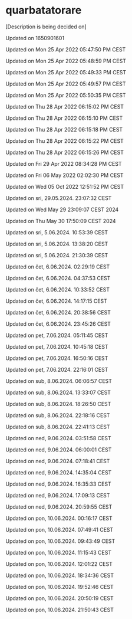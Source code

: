 # quarbatatorare
[Description is being decided on]

Updated on 1650901601

Updated on Mon 25 Apr 2022 05:47:50 PM CEST

Updated on Mon 25 Apr 2022 05:48:59 PM CEST


Updated on Mon 25 Apr 2022 05:49:33 PM CEST


Updated on Mon 25 Apr 2022 05:49:57 PM CEST


Updated on Mon 25 Apr 2022 05:50:35 PM CEST


Updated on Thu 28 Apr 2022 06:15:02 PM CEST


Updated on Thu 28 Apr 2022 06:15:10 PM CEST


Updated on Thu 28 Apr 2022 06:15:18 PM CEST


Updated on Thu 28 Apr 2022 06:15:22 PM CEST


Updated on Thu 28 Apr 2022 06:15:26 PM CEST


Updated on Fri 29 Apr 2022 08:34:28 PM CEST


Updated on Fri 06 May 2022 02:02:30 PM CEST


Updated on Wed 05 Oct 2022 12:51:52 PM CEST


Updated on sri, 29.05.2024.  23:07:32 CEST


Updated on Wed May 29 23:09:07 CEST 2024


Updated on Thu May 30 17:50:09 CEST 2024


Updated on sri,  5.06.2024.  10:53:39 CEST


Updated on sri,  5.06.2024.  13:38:20 CEST


Updated on sri,  5.06.2024.  21:30:39 CEST


Updated on čet,  6.06.2024.  02:29:19 CEST


Updated on čet,  6.06.2024.  04:37:53 CEST


Updated on čet,  6.06.2024.  10:33:52 CEST


Updated on čet,  6.06.2024.  14:17:15 CEST


Updated on čet,  6.06.2024.  20:38:56 CEST


Updated on čet,  6.06.2024.  23:45:26 CEST


Updated on pet,  7.06.2024.  05:11:45 CEST


Updated on pet,  7.06.2024.  10:45:18 CEST


Updated on pet,  7.06.2024.  16:50:16 CEST


Updated on pet,  7.06.2024.  22:16:01 CEST


Updated on sub,  8.06.2024.  06:06:57 CEST


Updated on sub,  8.06.2024.  13:33:07 CEST


Updated on sub,  8.06.2024.  18:26:50 CEST


Updated on sub,  8.06.2024.  22:18:16 CEST


Updated on sub,  8.06.2024.  22:41:13 CEST


Updated on ned,  9.06.2024.  03:51:58 CEST


Updated on ned,  9.06.2024.  06:00:01 CEST


Updated on ned,  9.06.2024.  07:18:41 CEST


Updated on ned,  9.06.2024.  14:35:04 CEST


Updated on ned,  9.06.2024.  16:35:33 CEST


Updated on ned,  9.06.2024.  17:09:13 CEST


Updated on ned,  9.06.2024.  20:59:55 CEST


Updated on pon, 10.06.2024.  00:16:17 CEST


Updated on pon, 10.06.2024.  07:49:41 CEST


Updated on pon, 10.06.2024.  09:43:49 CEST


Updated on pon, 10.06.2024.  11:15:43 CEST


Updated on pon, 10.06.2024.  12:01:22 CEST


Updated on pon, 10.06.2024.  18:34:36 CEST


Updated on pon, 10.06.2024.  19:52:46 CEST


Updated on pon, 10.06.2024.  20:50:19 CEST


Updated on pon, 10.06.2024.  21:50:43 CEST

